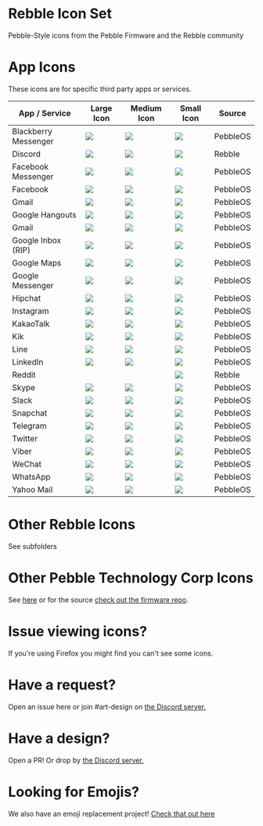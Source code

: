 # Rebble Icon Set
Pebble-Style icons from the Pebble Firmware and the Rebble community

# App Icons

These icons are for specific third party apps or services.

| App / Service  | Large Icon | Medium Icon | Small Icon | Source |
| ------------- | ------------- | ------------- | ------------- | ------------- |
| Blackberry Messenger  | ![](./pebbleos/Pebble_80x80_Blackberry_messenger.svg)  | ![](./pebbleos/Pebble_50x50_Blackberry_messenger.svg)| ![](./pebbleos/Pebble_25x25_Blackberry_messenger.svg) | PebbleOS
| Discord | ![](./Third%20party%20apps/80px/Discord%2080px.svg) | ![](./Third%20party%20apps/50px/Discord%2050px.svg) | ![](./Third%20party%20apps/25px/Discord%2025px.svg) | Rebble
| Facebook Messenger  | ![](./pebbleos/Pebble_80x80_Facebook_messenger_notification.svg) | ![](./pebbleos/Pebble_50x50_Facebook_messenger_notification.svg) | ![](./pebbleos/Pebble_25x25_Facebook_messenger_notification.svg)  | PebbleOS
| Facebook | ![](./pebbleos/Pebble_80x80_Facebook_notification.svg)| ![](./pebbleos/Pebble_50x50_Facebook_notification.svg)| ![](./pebbleos/Pebble_25x25_Facebook_notification.svg) | PebbleOS
| Gmail |   ![](./pebbleos/Pebble_80x80_Gmail_notification.svg)| ![](./pebbleos/Pebble_50x50_Gmail_notification.svg)| ![](./pebbleos/Pebble_25x25_Gmail_notification.svg) | PebbleOS
| Google Hangouts |   ![](./pebbleos/Pebble_80x80_Google_Hangouts_notification.svg)| ![](./pebbleos/Pebble_50x50_Google_Hangouts_notification.svg)| ![](./pebbleos/Pebble_25x25_Google_Hangouts_notification.svg) | PebbleOS
| Gmail |   ![](./pebbleos/Pebble_80x80_Gmail_notification.svg)| ![](./pebbleos/Pebble_50x50_Gmail_notification.svg)| ![](./pebbleos/Pebble_25x25_Gmail_notification.svg) | PebbleOS
| Google Inbox (RIP) |   ![](./pebbleos/Pebble_80x80_Google_inbox_notification.svg)| ![](./pebbleos/Pebble_50x50_Google_inbox_notification.svg)| ![](./pebbleos/Pebble_25x25_Google_inbox_notification.svg) | PebbleOS
| Google Maps |   ![](./pebbleos/Pebble_80x80_Google_Maps.svg)| ![](./pebbleos/Pebble_50x50_Google_Maps.svg)| ![](./pebbleos/Pebble_25x25_Google_Maps.svg) | PebbleOS
| Google Messenger | ![](./pebbleos/Pebble_80x80_Google_messenger.svg)| ![](./pebbleos/Pebble_50x50_Google_messenger.svg)| ![](./pebbleos/Pebble_25x25_Google_messenger.svg) | PebbleOS
| Hipchat |   ![](./pebbleos/Pebble_80x80_Hipchat.svg)| ![](./pebbleos/Pebble_50x50_Hipchat.svg)| ![](./pebbleos/Pebble_25x25_Hipchat.svg) | PebbleOS
| Instagram | ![](./pebbleos/Pebble_80x80_Instagram.svg)| ![](./pebbleos/Pebble_50x50_Instagram.svg)| ![](./pebbleos/Pebble_25x25_Instagram.svg) | PebbleOS
| KakaoTalk | ![](./pebbleos/Pebble_80x80_KakaoTalk.svg)| ![](./pebbleos/Pebble_50x50_KakaoTalk.svg)| ![](./pebbleos/Pebble_25x25_KakaoTalk.svg) | PebbleOS
| Kik | ![](./pebbleos/Pebble_80x80_Kik.svg)| ![](./pebbleos/Pebble_50x50_Kik.svg)| ![](./pebbleos/Pebble_25x25_Kik.svg) | PebbleOS
| Line | ![](./pebbleos/Pebble_80x80_Line.svg)| ![](./pebbleos/Pebble_50x50_Line.svg)| ![](./pebbleos/Pebble_25x25_Line.svg) | PebbleOS
| LinkedIn | ![](./pebbleos/Pebble_80x80_LinkedIn.svg)| ![](./pebbleos/Pebble_50x50_LinkedIn.svg)| ![](./pebbleos/Pebble_25x25_LinkedIn.svg) | PebbleOS
| Reddit |  |  | ![](./Third%20party%20apps/25px/Reddit%2025px.svg) | Rebble
| Skype | ![](./pebbleos/Pebble_80x80_Skype.svg)| ![](./pebbleos/Pebble_50x50_Skype.svg)| ![](./pebbleos/Pebble_25x25_Skype.svg) | PebbleOS
| Slack | ![](./pebbleos/Pebble_80x80_Slack.svg)| ![](./pebbleos/Pebble_50x50_Slack.svg)| ![](./pebbleos/Pebble_25x25_Slack.svg) | PebbleOS
| Snapchat | ![](./pebbleos/Pebble_80x80_Snapchat.svg)| ![](./pebbleos/Pebble_50x50_Snapchat.svg)| ![](./pebbleos/Pebble_25x25_Snapchat.svg) | PebbleOS
| Telegram | ![](./pebbleos/Pebble_80x80_Telegram_app.svg)| ![](./pebbleos/Pebble_50x50_Telegram_app.svg)| ![](./pebbleos/Pebble_25x25_Telegram_app.svg) | PebbleOS
| Twitter | ![](./pebbleos/Pebble_80x80_Twitter_notification.svg)| ![](./pebbleos/Pebble_50x50_Twitter_notification.svg)| ![](./pebbleos/Pebble_25x25_Twitter_notification.svg) | PebbleOS
| Viber | ![](./pebbleos/Pebble_80x80_Viber.svg)| ![](./pebbleos/Pebble_50x50_Viber.svg)| ![](./pebbleos/Pebble_25x25_Viber.svg) | PebbleOS
| WeChat | ![](./pebbleos/Pebble_80x80_WeChat.svg)| ![](./pebbleos/Pebble_50x50_WeChat.svg)| ![](./pebbleos/Pebble_25x25_WeChat.svg) | PebbleOS
| WhatsApp | ![](./pebbleos/Pebble_80x80_WhatsApp_notification.svg)| ![](./pebbleos/Pebble_50x50_WhatsApp_notification.svg)| ![](./pebbleos/Pebble_25x25_WhatsApp_notification.svg) | PebbleOS
| Yahoo Mail | ![](./pebbleos/Pebble_80x80_Yahoo_mail.svg)| ![](./pebbleos/Pebble_50x50_Yahoo_mail.svg)| ![](./pebbleos/Pebble_25x25_Yahoo_mail.svg) | PebbleOS

# Other Rebble Icons
See subfolders

# Other Pebble Technology Corp Icons
See [here](./pebbleos) or for the source [check out the firmware repo](https://github.com/pebble-dev/pebble-firmware/tree/main/resources/normal/base/images).

# Issue viewing icons?
If you're using Firefox you might find you can't see some icons.

# Have a request?
Open an issue here or join #art-design on [the Discord server.](https://rebble.io/discord)

# Have a design?
Open a PR! Or drop by [the Discord server.](https://rebble.io/discord)

# Looking for Emojis?
We also have an emoji replacement project! [Check that out here](https://github.com/pebble-dev/rebble-emojis/)

